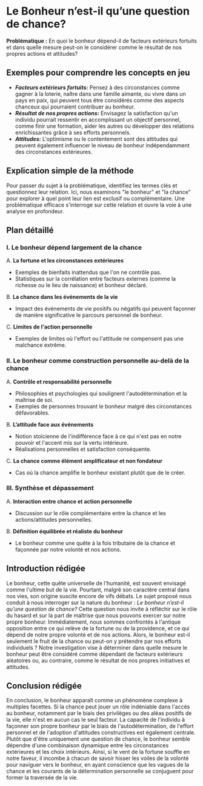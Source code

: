 # Le Bonheur n’est-il qu’une question de chance?

**Problématique :** En quoi le bonheur dépend-il de facteurs extérieurs fortuits et dans quelle mesure peut-on le considérer comme le résultat de nos propres actions et attitudes?

## Exemples pour comprendre les concepts en jeu

- ***Facteurs extérieurs fortuits:*** Pensez à des circonstances comme gagner à la loterie, naître dans une famille aimante, ou vivre dans un pays en paix, qui peuvent tous être considérés comme des aspects chanceux qui pourraient contribuer au bonheur.
- ***Résultat de nos propres actions:*** Envisagez la satisfaction qu'un individu pourrait ressentir en accomplissant un objectif personnel, comme finir une formation, aider les autres ou développer des relations enrichissantes grâce à ses efforts personnels.
- ***Attitudes:*** L'optimisme ou le contentement sont des attitudes qui peuvent également influencer le niveau de bonheur indépendamment des circonstances extérieures.

## Explication simple de la méthode

Pour passer du sujet à la problématique, identifiez les termes clés et questionnez leur relation. Ici, nous examinons "le bonheur" et "la chance" pour explorer à quel point leur lien est exclusif ou complémentaire. Une problématique efficace s'interroge sur cette relation et ouvre la voie à une analyse en profondeur.

## Plan détaillé

### I. Le bonheur dépend largement de la chance

A. **La fortune et les circonstances extérieures**
   - Exemples de bienfaits inattendus que l'on ne contrôle pas.
   - Statistiques sur la corrélation entre facteurs externes (comme la richesse ou le lieu de naissance) et bonheur déclaré.

B. **La chance dans les événements de la vie**
   - Impact des événements de vie positifs ou négatifs qui peuvent façonner de manière significative le parcours personnel de bonheur.

C. **Limites de l'action personnelle**
   - Exemples de limites où l'effort ou l'attitude ne compensent pas une malchance extrême.

### II. Le bonheur comme construction personnelle au-delà de la chance

A. **Contrôle et responsabilité personnelle**
   - Philosophies et psychologies qui soulignent l'autodétermination et la maîtrise de soi.
   - Exemples de personnes trouvant le bonheur malgré des circonstances défavorables.

B. **L’attitude face aux événements**
   - Notion stoïcienne de l'indifférence face à ce qui n'est pas en notre pouvoir et l'accent mis sur la vertu intérieure.
   - Réalisations personnelles et satisfaction conséquente.

C. **La chance comme élément amplificateur et non fondateur**
   - Cas où la chance amplifie le bonheur existant plutôt que de le créer.

### III. Synthèse et dépassement

A. **Interaction entre chance et action personnelle**
   - Discussion sur le rôle complémentaire entre la chance et les actions/attitudes personnelles.

B. **Définition équilibrée et réaliste du bonheur**
   - Le bonheur comme une quête à la fois tributaire de la chance et façonnée par notre volonté et nos actions.

## Introduction rédigée

Le bonheur, cette quête universelle de l'humanité, est souvent envisagé comme l'ultime but de la vie. Pourtant, malgré son caractère central dans nos vies, son origine suscite encore de vifs débats. Le sujet proposé nous conduit à nous interroger sur la nature du bonheur : *Le bonheur n’est-il qu’une question de chance?* Cette question nous invite à réfléchir sur le rôle du hasard et sur la part de maîtrise que nous pouvons exercer sur notre propre bonheur. Immédiatement, nous sommes confrontés à l'antique opposition entre ce qui relève de la fortune ou de la providence, et ce qui dépend de notre propre volonté et de nos actions. Alors, le bonheur est-il seulement le fruit de la chance ou peut-on y prétendre par nos efforts individuels ? Notre investigation vise à déterminer dans quelle mesure le bonheur peut être considéré comme dépendant de facteurs extérieurs aléatoires ou, au contraire, comme le résultat de nos propres initiatives et attitudes.

## Conclusion rédigée

En conclusion, le bonheur apparaît comme un phénomène complexe à multiples facettes. Si la chance peut jouer un rôle indéniable dans l'accès au bonheur, notamment par le biais des privilèges ou des aléas positifs de la vie, elle n'est en aucun cas le seul facteur. La capacité de l'individu à façonner son propre bonheur par le biais de l'autodétermination, de l'effort personnel et de l'adoption d'attitudes constructives est également centrale. Plutôt que d'être uniquement une question de chance, le bonheur semble dépendre d'une combinaison dynamique entre les circonstances extérieures et les choix intérieurs. Ainsi, si le vent de la fortune souffle en notre faveur, il incombe à chacun de savoir hisser les voiles de la volonté pour naviguer vers le bonheur, en ayant conscience que les vagues de la chance et les courants de la détermination personnelle se conjuguent pour former la traversée de la vie.